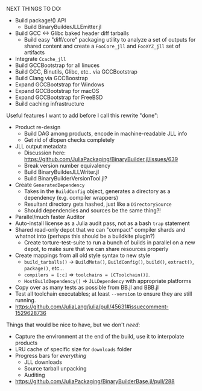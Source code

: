 NEXT THINGS TO DO:

- Build package!() API
  - Build BinaryBuilderJLLEmitter.jl
- Build GCC <-> Glibc baked header diff tarballs
  - Build easy "diff/core" packaging utility to analyze a set of outputs for
    shared content and create a `FooCore_jll` and `FooXYZ_jll` set of artifacts
- Integrate `Ccache_jll`
- Build GCCBootstrap for all linuces
- Build GCC, Binutils, Glibc, etc.. via GCCBootstrap
- Build Clang via GCCBoostrap
- Expand GCCBootstrap for Windows
- Expand GCCBootstrap for macOS
- Expand GCCBootstrap for FreeBSD
- Build caching infrastructure



Useful features I want to add before I call this rewrite "done":

* Product re-design
  - Build DAG among products, encode in machine-readable JLL info
  - Get rid of dlopen checks completely
* JLL output metadata
  - Discussion here: https://github.com/JuliaPackaging/BinaryBuilder.jl/issues/639
  - Break version number equivalency
  - Build BinaryBuilderJLLWriter.jl
  - Build BinaryBuilderVersionTool.jl?
* Create `GeneratedDependency`
  - Takes in the `BuildConfig` object, generates a directory as a dependency (e.g. compiler wrappers)
  - Resultant directory gets hashed, just like a `DirectorySource`
  - Should dependencies and sources be the same thing?!
* Parallel/much faster Auditor
* Auto-install license as a Julia audit pass, not as a bash `trap` statement
* Shared read-only depot that we can "compact" compiler shards and whatnot into (perhaps this should be a buildkite plugin?)
  - Create torture-test-suite to run a bunch of builds in parallel on a new depot, to make sure that we can share resources properly
* Create mappings from all old style syntax to new style
  - `build_tarballs()` -> `BuildMeta()`, `BuildConfig()`, `build()`, `extract()`, `package()`, etc...
  - `compilers = [:c]` => `toolchains = [CToolchain()]`.
  - `HostBuildDependency()` => `JLLDependency` with appropriate platforms
* Copy over as many tests as possible from BB.jl and BBB.jl
* Test all toolchain executables; at least `--version` to ensure they are still running.
* https://github.com/JuliaLang/julia/pull/45631#issuecomment-1529628736

Things that would be nice to have, but we don't _need_:
* Capture the environment at the end of the build, use it to interpolate products
* LRU cache of specific size for `downloads` folder
* Progress bars for _everything_
  - JLL downloads
  - Source tarball unpacking
  - Auditing
* https://github.com/JuliaPackaging/BinaryBuilderBase.jl/pull/288
